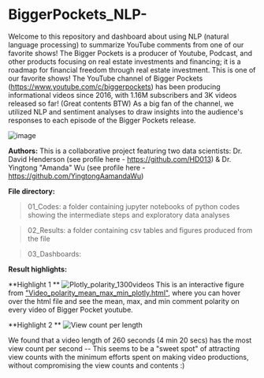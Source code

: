 # BiggerPockets_NLP-
Welcome to this repository and dashboard about using NLP (natural language processing) to summarize YouTube comments from one of our favorite shows! The Bigger Pockets is a producer of Youtube, Podcast, and other products focusing on real estate investments and financing; it is a roadmap for financial freedom through real estate investment. This is one of our favorite shows! The YouTube channel of Bigger Pockets (https://www.youtube.com/c/biggerpockets) has been producing informational videos since 2016, with 1.16M subscribers and 3K videos released so far! (Great contents BTW) As a big fan of the channel, we utilized NLP and sentiment analyses to draw insights into the audience's responses to each episode of the Bigger Pockets release. 

![image](https://github.com/HD013/BiggerPockets_NLP-/assets/80353259/459ae657-fad8-4198-9b95-4b5376795639)

**Authors:**
This is a collaborative project featuring two data scientists: Dr. David Henderson (see profile here - https://github.com/HD013) & Dr. Yingtong "Amanda" Wu (see profile here - https://github.com/YingtongAamandaWu)

**File directory:**

> 01_Codes: a folder containing jupyter notebooks of python codes showing the intermediate steps and exploratory data analyses

> 02_Results: a folder containing csv tables and figures produced from the file

> 03_Dashboards:

**Result highlights:**

**Highlight 1 **
![Plotly_polarity_1300videos](https://github.com/HD013/BiggerPockets_NLP-/assets/80353259/736c3e0e-8f4f-4b2f-8338-878f5e366082)
This is an interactive figure from ["Video_polarity_mean_max_min_plotly.html"]([url](https://github.com/HD013/BiggerPockets_NLP-/blob/main/02_Results/Video_polarity_mean_max_min_plotly.html)), where you can hover over the html file and see the mean, max, and min comment polarity on every video of Bigger Pocket youtube.

**Highlight 2 **
![View count per length](https://github.com/HD013/BiggerPockets_NLP-/assets/80353259/8a0954ea-8f9f-404d-ac15-8442297a9c05)

We found that a video length of 260 seconds (4 min 20 secs) has the most view count per second -- This seems to be a "sweet spot" of attracting view counts with the minimum efforts spent on making video productions, without compromising the view counts and contents :)
